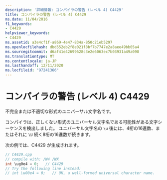 ```yaml
---
description: '詳細情報: コンパイラの警告 (レベル 4) C4429'
title: コンパイラの警告 (レベル 4) C4429
ms.date: 11/04/2016
f1_keywords:
- C4429
helpviewer_keywords:
- C4429
ms.assetid: a3e4cf1f-a869-4e47-834a-850c21eb5297
ms.openlocfilehash: dbd552eb2f8e021f8bf7b7747e2a8aee49bb05a4
ms.sourcegitcommit: d6af41e42699628c3e2e6063ec7b03931a49a098
ms.translationtype: MT
ms.contentlocale: ja-JP
ms.lasthandoff: 12/11/2020
ms.locfileid: "97241366"
---
```

# <a name="compiler-warning-level-4-c4429"></a>コンパイラの警告 (レベル 4) C4429

不完全または不適切な形式のユニバーサル文字名です。

コンパイラは、正しくない形式のユニバーサル文字名である可能性がある文字シーケンスを検出しました。 ユニバーサル文字名の `\u` 後には、4桁の16進数、またはそれに `\U` 続く8桁の16進数が続きます。

次の例では、C4429 が生成されます。

```cpp
// C4429.cpp
// compile with: /W4 /WX
int \ug0e4 = 0;   // C4429
// Try the following line instead:
// int \u00e4 = 0;   // OK, a well-formed universal character name.
```
